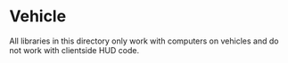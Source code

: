 # Vehicle
All libraries in this directory only work with computers on vehicles and do not work with clientside HUD code.
